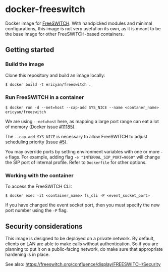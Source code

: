 # docker-freeswitch

Docker image for [FreeSWITCH](https://freeswitch.org/). With handpicked modules
and minimal configurations, this image is not very useful on its own, as it is
meant to be the base image for other FreeSWITCH-based containers.

## Getting started

### Build the image

Clone this repository and build an image locally:

```
$ docker build -t ericyan/freeswitch .
```

### Run FreeSWITCH in a container

```
$ docker run -d --net=host --cap-add SYS_NICE --name <contaner_name> ericyan/freeswitch
```

We are using `--net=host` here, as mapping a large port range can eat a lot of
memory (Docker issue [#11185](https://github.com/docker/docker/issues/11185)).

The `--cap-add SYS_NICE` is necessary to allow FreeSWITCH to adjust scheduling
priority (issue [#5](https://github.com/ericyan/docker-freeswitch/issues/5)).

You may override ports by setting environment variables with one or more `-e`
flags. For example, adding flag `-e "INTERNAL_SIP_PORT=9060"` will change the
SIP port of internal profile. Refer to `Dockerfile` for other options.

### Working with the container

To access the FreeSWITCH CLI:

```
$ docker exec -it <container_name> fs_cli -P <event_socket_port>
```

If you have changed the event socket port, then you must specify the new port
number using the `-P` flag.

## Security considerations

This image is designed to be deployed on a private network. By default, clients
on LAN are able to make calls without authentication. So if you are planning to
put it on a public-facing network, do make sure that appropriate hardening is in
place.

See also: https://freeswitch.org/confluence/display/FREESWITCH/Security
